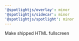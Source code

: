 ```yaml
---
'@spotlightjs/overlay': minor
'@spotlightjs/sidecar': minor
'@spotlightjs/spotlight': minor
---
```


Make shipped HTML fullscreen
